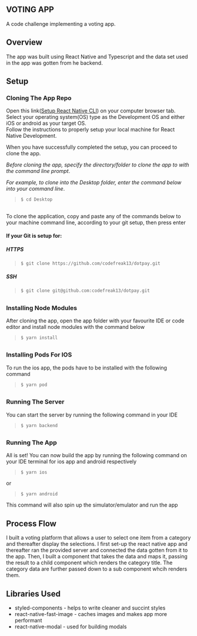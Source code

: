 ## VOTING APP

A code challenge implementing a voting app.

## Overview
The app was built using React Native and Typescript and the data set used in the app was gotten from he backend.

## Setup

### Cloning The App Repo

Open this link([Setup React Native CLI](https://reactnative.dev/docs/environment-setup)) on your computer browser tab.   
Select your operating system(OS) type as the Development OS and either iOS or android as your target OS.   
Follow the instructions to properly setup your local machine for React Native Development.

 When you have successfully completed the setup, you can proceed to clone the app.


*Before cloning the app, specify the directory/folder to clone the app to with the command line prompt*.

*For example, to clone into the Desktop folder, enter the command below into your command line*.

>```$ cd Desktop```

##

To clone the application, copy and paste any of the commands below to your machine command line, according to your git setup, then press enter

#### If your Git is setup for:

##### HTTPS

>```$ git clone https://github.com/codefreak13/dotpay.git```

##### SSH

>```$ git clone git@github.com:codefreak13/dotpay.git```
##

### Installing Node Modules
After cloning the app, open the app folder with your favourite IDE or code editor and install node modules with the command below


>```$ yarn install```
##

### Installing Pods For IOS
To run the ios app, the pods have to be installed with the following command
>```$ yarn pod```
##

### Running The Server
You can start the server by running the following command in your IDE
>```$ yarn backend```
##

### Running The App
All is set!
You can now build the app by running the following command on your IDE terminal for ios app and android respectively

>```$ yarn ios```

or 

>```$ yarn android```

This command will also spin up the simulator/emulator and run the app



## Process Flow
I built a voting platform that allows a user to select one item from a category and thereafter display the selections. 
I first set-up the react native app and thereafter ran the provided server and connected the data gotten from it to the app.
Then, I built a component that takes the data and maps it, passing the result to a child component which renders the category title. The category data are further passed down to a sub component whcih renders them.

## Libraries Used
- styled-components - helps to write cleaner and succint styles
- react-native-fast-image - caches images and makes app more performant
- react-native-modal - used for building modals 